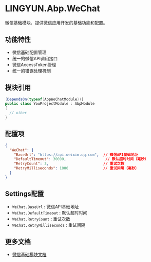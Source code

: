 # LINGYUN.Abp.WeChat

微信基础模块，提供微信应用开发的基础功能和配置。

## 功能特性

* 微信基础配置管理
* 统一的微信API调用接口
* 微信AccessToken管理
* 统一的错误处理机制

## 模块引用

```csharp
[DependsOn(typeof(AbpWeChatModule))]
public class YouProjectModule : AbpModule
{
  // other
}
```

## 配置项

```json
{
  "WeChat": {
    "BaseUrl": "https://api.weixin.qq.com",  // 微信API基础地址
    "DefaultTimeout": 30000,                  // 默认超时时间（毫秒）
    "RetryCount": 3,                         // 重试次数
    "RetryMilliseconds": 1000                // 重试间隔（毫秒）
  }
}
```

## Settings配置

* `WeChat.BaseUrl` : 微信API基础地址
* `WeChat.DefaultTimeout` : 默认超时时间
* `WeChat.RetryCount` : 重试次数
* `WeChat.RetryMilliseconds` : 重试间隔

## 更多文档

* [微信基础模块文档](README.EN.md)
